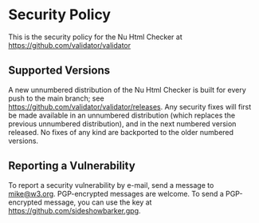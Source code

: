 # Security Policy

This is the security policy for the Nu Html Checker at https://github.com/validator/validator

## Supported Versions

A new unnumbered distribution of the Nu Html Checker is built for every push to the main branch; see https://github.com/validator/validator/releases. Any security fixes will first be made available in an unnumbered distribution (which replaces the previous unnumbered distribution), and in the next numbered version released. No fixes of any kind are backported to the older numbered versions.

## Reporting a Vulnerability

To report a security vulnerability by e-mail, send a message to mike@w3.org. PGP-encrypted messages are welcome. To send a PGP-encrypted message, you can use the key at https://github.com/sideshowbarker.gpg.
